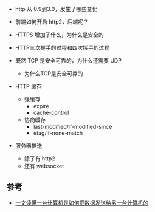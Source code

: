 - http 从 0.9到3.0，发生了哪些变化
- 前端如何开启 http2，后端呢？
- HTTPS 增加了什么，为什么是安全的
- HTTP三次握手的过程和四次挥手的过程
- 既然 TCP 是安全可靠的，为什么还需要 UDP 
  - 为什么TCP是安全可靠的
- HTTP 缓存
  - 强缓存
    - expire
    - cache-control
  - 协商缓存
    - last-modified/if-modified-since
    - etag/if-none-match

- 服务器推送
  - 除了有  http2
  - 还有 websocket 



## 参考

- [一文读懂一台计算机是如何把数据发送给另一台计算机的](https://mp.weixin.qq.com/s?__biz=Mzg2NzA4MTkxNQ==&mid=2247485105&idx=1&sn=c045b7599c1637776dd89890cac5a9b5&chksm=ce404d65f937c4736257f0795a0243a5cbe3526d88013074277fa2f44fa809e76f0330796bee&scene=21#wechat_redirect)

